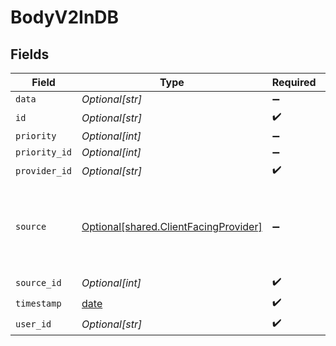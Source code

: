 # BodyV2InDB


## Fields

| Field                                                                                    | Type                                                                                     | Required                                                                                 | Description                                                                              |
| ---------------------------------------------------------------------------------------- | ---------------------------------------------------------------------------------------- | ---------------------------------------------------------------------------------------- | ---------------------------------------------------------------------------------------- |
| `data`                                                                                   | *Optional[str]*                                                                          | :heavy_minus_sign:                                                                       | N/A                                                                                      |
| `id`                                                                                     | *Optional[str]*                                                                          | :heavy_check_mark:                                                                       | N/A                                                                                      |
| `priority`                                                                               | *Optional[int]*                                                                          | :heavy_minus_sign:                                                                       | N/A                                                                                      |
| `priority_id`                                                                            | *Optional[int]*                                                                          | :heavy_minus_sign:                                                                       | N/A                                                                                      |
| `provider_id`                                                                            | *Optional[str]*                                                                          | :heavy_check_mark:                                                                       | N/A                                                                                      |
| `source`                                                                                 | [Optional[shared.ClientFacingProvider]](undefined/models/shared/clientfacingprovider.md) | :heavy_minus_sign:                                                                       | A vendor, a service, or a platform which Vital can connect with.                         |
| `source_id`                                                                              | *Optional[int]*                                                                          | :heavy_check_mark:                                                                       | N/A                                                                                      |
| `timestamp`                                                                              | [date](https://docs.python.org/3/library/datetime.html#date-objects)                     | :heavy_check_mark:                                                                       | N/A                                                                                      |
| `user_id`                                                                                | *Optional[str]*                                                                          | :heavy_check_mark:                                                                       | N/A                                                                                      |